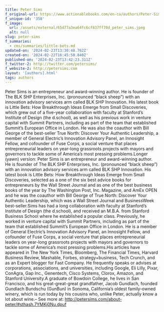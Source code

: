 ```yaml
---
title: Peter Sims
f_original-url: https://www.actionablebooks.com/en-ca/authors/Peter-Sims/
f_unique-id: '358'
f_image:
  url: /assets/external/65d77a3ea64fc6cf837ff70d_peter_sims.jpeg
  alt: null
slug: peter-sims
f_summaries:
  - cms/summaries/little-bets.md
updated-on: '2024-02-23T13:30:48.762Z'
created-on: '2024-02-22T16:45:50.840Z'
published-on: '2024-02-23T13:42:23.311Z'
f_twitter-2: http://twitter.com/petersims/
f_website-2: http://petersims.com
layout: '[authors].html'
tags: authors
---
```


Peter Sims is an entrepreneur and award-winning author. He is founder of The BLK SHP Enterprises, Inc. (pronounced “black sheep”) with an innovation advisory services arm called BLK SHP Innovation. His latest book is Little Bets: How Breakthrough Ideas Emerge from Small Discoveries, which grew out of a five-year collaboration with faculty at Stanford’s Institute of Design (the d.school), as well as his previous work in venture capital with Summit Partners, including as part of the team that established Summit’s European Office in London. He was also the coauthor with Bill George of the best-seller True North: Discover Your Authentic Leadership, a member of General Electric’s Innovation Advisory Panel, an Innosight Fellow, and cofounder of Fuse Corps, a social venture that places entrepreneurial leaders on year-long grassroots projects with mayors and governors to tackle some of America’s most pressing problems.Longer (yawn) version: Peter Sims is an entrepreneur and award-winning author. He is founder of The BLK SHP Enterprises, Inc. (pronounced “black sheep”) with an innovation advisory services arm called BLK SHP Innovation. His latest book is Little Bets: How Breakthrough Ideas Emerge from Small Discoveries, selected as a one of the six best advice books for entrepreneurs by the Wall Street Journal and as one of the best business books of the year by The Washington Post, Inc. Magazine, and AmEx OPEN and he was the coauthor with Bill George of True North: Discover Your Authentic Leadership, which was a Wall Street Journal and BusinessWeek best-seller.Sims has had a long collaboration with faculty at Stanford’s Institute of Design (the d.school), and received an M.B.A. from Stanford Business School where he established a popular class. Previously, he worked in venture capital with Summit Partners, including as part of the team that established Summit’s European Office in London. He is a member of General Electric’s Innovation Advisory Panel, an Innosight Fellow, and cofounder of Fuse Corps, a social venture that places entrepreneurial leaders on year-long grassroots projects with mayors and governors to tackle some of America’s most pressing problems.His articles have appeared in The New York Times, Bloomberg, The Financial Times, Harvard Business Review, Mashable, Forbes, strategy+business, Tech Crunch, and as an Expert blogger for Fast Company. He frequently speaks or advises at corporations, associations, and universities, including Google, Eli Lilly, Pixar, ConAgra, Gap Inc., Genentech, Cisco Systems, Clorox, Amazon, and Stanford University.A graduate of Bowdoin College, he lives in San Francisco, and his great-great-great grandfather, Jacob Gundlach, founded Gundlach Bundschu (GunBun) in Sonoma, California’s oldest family-owned winery, which is run today by his cousins who, unlike Peter, actually know a lot about wine.– See more at: http://petersims.com/about-peter/#sthash.7YMKj0Nu.dpuf

